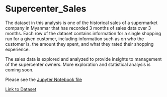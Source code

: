 # Supercenter_Sales
 
The dataset in this analysis is one of the historical sales of a supermarket company in Myanmar that has recorded 3 months of sales data over 3 months. Each row of the dataset contains information for a single shopping run for a given customer, including information such as on who the customer is, the amount they spent, and what they rated their shopping experience.

The sales data is explored and analyzed to provide insights to management of the supercenter owners. More exploration and statistical analysis is coming soon.

Please see the [Jupyter Notebook file](https://github.com/hasiegler/Supercenter_Sales/blob/main/supermarket_sales_analysis.ipynb)

[Link to Dataset](https://www.kaggle.com/datasets/aungpyaeap/supermarket-sales)

